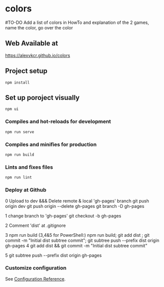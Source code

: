 # colors
#TO-DO
Add a list of colors in HowTo and explanation of the 2 games, name the color, go over the color

## Web Available at

https://alexvkcr.github.io/colors

## Project setup

```
npm install
```

## Set up poroject visually

```
npm ui
```

### Compiles and hot-reloads for development

```
npm run serve
```

### Compiles and minifies for production

```
npm run build
```

### Lints and fixes files

```
npm run lint
```

### Deploy at Github

0 Upload to dev &&& Delete remote & local 'gh-pages' branch
git push origin dev
git push origin --delete gh-pages
git branch -D gh-pages

1 change branch to 'gh-pages'
git checkout -b gh-pages

2 Comment 'dist' at .gitignore

3 npm run build
(3,4&5 for PowerShell:) npm run build; git add dist ; git commit -m "Initial dist subtree commit"; git subtree push --prefix dist origin gh-pages
4 git add dist && git commit -m "Initial dist subtree commit"

5 git subtree push --prefix dist origin gh-pages

### Customize configuration

See [Configuration Reference](https://cli.vuejs.org/config/).

